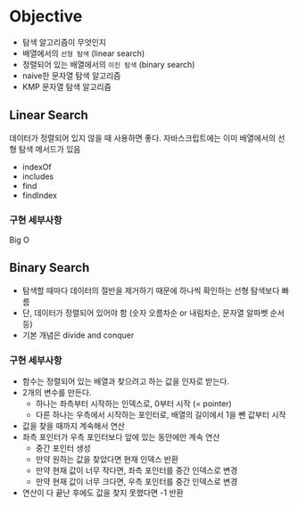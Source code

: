# Objective

- 탐색 알고리즘이 무엇인지
- 배열에서의 `선형 탐색` (linear search)
- 정렬되어 있는 배열에서의 `이진 탐색` (binary search)
- naive한 문자열 탐색 알고리즘
- KMP 문자열 탐색 알고리즘

## Linear Search

데이터가 정렬되어 있지 않을 때 사용하면 좋다.
자바스크립트에는 이미 배열에서의 선형 탐색 메서드가 있음

- indexOf
- includes
- find
- findIndex

### 구현 세부사항

Big O

## Binary Search

- 탐색할 때마다 데이터의 절반을 제거하기 때문에 하나씩 확인하는 선형 탐색보다 빠름
- 단, 데이터가 정렬되어 있어야 함 (숫자 오름차순 or 내림차순, 문자열 알파벳 순서 등)
- 기본 개념은 divide and conquer

### 구현 세부사항

- 함수는 정렬되어 있는 배열과 찾으려고 하는 값을 인자로 받는다.
- 2개의 변수를 만든다.
  - 하나는 좌측부터 시작하는 인덱스로, 0부터 시작 (= pointer)
  - 다른 하나는 우측에서 시작하는 포인터로, 배열의 길이에서 1을 뺀 값부터 시작
- 값을 찾을 때까지 계속해서 연산
- 좌측 포인터가 우측 포인터보다 앞에 있는 동안에만 계속 연산
  - 중간 포인터 생성
  - 만약 원하는 값을 찾았다면 현재 인덱스 반환
  - 만약 현재 값이 너무 작다면, 좌측 포인터를 중간 인덱스로 변경
  - 만약 현재 값이 너무 크다면, 우측 포인터를 중간 인덱스로 변경
- 연산이 다 끝난 후에도 값을 찾지 못했다면 -1 반환